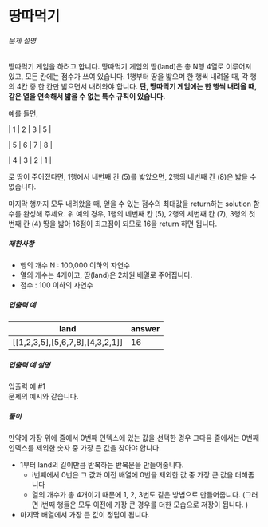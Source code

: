 # 땅따먹기
###### 문제 설명

땅따먹기 게임을 하려고 합니다. 땅따먹기 게임의 땅(land)은 총 N행 4열로 이루어져 있고, 모든 칸에는 점수가 쓰여 있습니다. 1행부터 땅을 밟으며 한 행씩 내려올 때, 각 행의 4칸 중 한 칸만 밟으면서 내려와야 합니다.  **단, 땅따먹기 게임에는 한 행씩 내려올 때, 같은 열을 연속해서 밟을 수 없는 특수 규칙이 있습니다.**

예를 들면,

| 1 | 2 | 3 | 5 |

| 5 | 6 | 7 | 8 |

| 4 | 3 | 2 | 1 |

로 땅이 주어졌다면, 1행에서 네번째 칸 (5)를 밟았으면, 2행의 네번째 칸 (8)은 밟을 수 없습니다.

마지막 행까지 모두 내려왔을 때, 얻을 수 있는 점수의 최대값을 return하는 solution 함수를 완성해 주세요. 위 예의 경우, 1행의 네번째 칸 (5), 2행의 세번째 칸 (7), 3행의 첫번째 칸 (4) 땅을 밟아 16점이 최고점이 되므로 16을 return 하면 됩니다.

##### 제한사항

-   행의 개수 N : 100,000 이하의 자연수
-   열의 개수는 4개이고, 땅(land)은 2차원 배열로 주어집니다.
-   점수 : 100 이하의 자연수

##### 입출력 예
|land|answer|
|--|--|
|[[1,2,3,5],[5,6,7,8],[4,3,2,1]]|16|

##### 입출력 예 설명

입출력 예 #1  
문제의 예시와 같습니다.

##### 풀이
만약에 가장 위에 줄에서 0번째 인덱스에 있는 값을 선택한 경우 그다음 줄에서는 0번째 인덱스를 제외한 숫자 중 가장 큰 값을 찾아야 합니다.

- 1부터 land의 길이만큼 반복하는 반복문을 만들어줍니다.
	- i번째에서 0번은 그 값과 이전 배열에 0번을 제외한 값 중 가장 큰 값을 더해줍니다
	- 열의 개수가 총 4개이기 때문에 1, 2, 3번도 같은 방법으로 만들어줍니다.
	(그러면 i번째 행들은 모두 이전에 가장 큰 경우를 더한 모습으로 저장이 됩니다. ) 
- 마지막 배열에서 가장 큰 값이 정답이 됩니다.